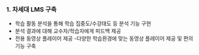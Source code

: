### 1. 차세대 LMS 구축
+ 학습 활동 분석을 통해 학습 집중도/수강태도 등 분석 기능 구현 
+ 분석 결과에 대해 교수자/학습자에게 피드백 제공
+ 전용 동영상 플레이어 제공
   -다양한 학습환경에 맞는 동영상 플레이어 제공 및 편의 기능 구축